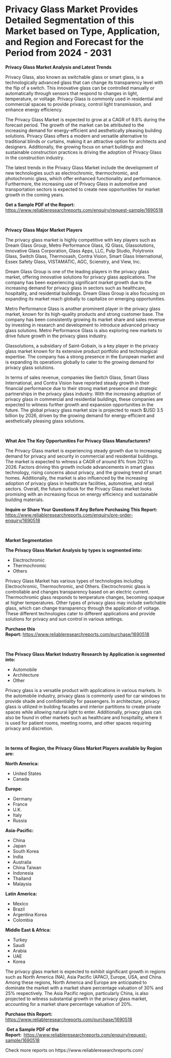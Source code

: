 <p><h1>Privacy Glass Market Provides Detailed Segmentation of this Market based on Type, Application, and Region and Forecast for the Period from 2024 - 2031</h1></p><p><strong>Privacy Glass Market Analysis and Latest Trends</strong></p>
<p><p>Privacy Glass, also known as switchable glass or smart glass, is a technologically advanced glass that can change its transparency level with the flip of a switch. This innovative glass can be controlled manually or automatically through sensors that respond to changes in light, temperature, or voltage. Privacy Glass is commonly used in residential and commercial spaces to provide privacy, control light transmission, and enhance energy efficiency.</p><p>The Privacy Glass Market is expected to grow at a CAGR of 9.8% during the forecast period. The growth of the market can be attributed to the increasing demand for energy-efficient and aesthetically pleasing building solutions. Privacy Glass offers a modern and versatile alternative to traditional blinds or curtains, making it an attractive option for architects and designers. Additionally, the growing focus on smart buildings and sustainable construction practices is driving the adoption of Privacy Glass in the construction industry.</p><p>The latest trends in the Privacy Glass Market include the development of new technologies such as electrochromic, thermochromic, and photochromic glass, which offer enhanced functionality and performance. Furthermore, the increasing use of Privacy Glass in automotive and transportation sectors is expected to create new opportunities for market growth in the coming years.</p></p>
<p><strong>Get a Sample PDF of the Report:&nbsp;</strong> <a href="https://www.reliableresearchreports.com/enquiry/request-sample/1690518">https://www.reliableresearchreports.com/enquiry/request-sample/1690518</a></p>
<p>&nbsp;</p>
<p><strong>Privacy Glass Major Market Players</strong></p>
<p><p>The privacy glass market is highly competitive with key players such as Dream Glass Group, Metro Performance Glass, IQ Glass, Glassolutions, Innovative Glass Corporation, Glass Apps, LLC, Pulp Studio, Polytronix Glass, Switch Glass, Thermosash, Contra Vision, Smart Glass International, Essex Safety Glass, VISTAMATIC, AGC, Scienstry, and View, Inc.</p><p>Dream Glass Group is one of the leading players in the privacy glass market, offering innovative solutions for privacy glass applications. The company has been experiencing significant market growth due to the increasing demand for privacy glass in sectors such as healthcare, hospitality, and residential buildings. Dream Glass Group is also focusing on expanding its market reach globally to capitalize on emerging opportunities.</p><p>Metro Performance Glass is another prominent player in the privacy glass market, known for its high-quality products and strong customer base. The company has been consistently growing its market share and sales revenue by investing in research and development to introduce advanced privacy glass solutions. Metro Performance Glass is also exploring new markets to drive future growth in the privacy glass industry.</p><p>Glassolutions, a subsidiary of Saint-Gobain, is a key player in the privacy glass market known for its extensive product portfolio and technological expertise. The company has a strong presence in the European market and is expanding its operations globally to cater to the growing demand for privacy glass solutions.</p><p>In terms of sales revenue, companies like Switch Glass, Smart Glass International, and Contra Vision have reported steady growth in their financial performance due to their strong market presence and strategic partnerships in the privacy glass industry. With the increasing adoption of privacy glass in commercial and residential buildings, these companies are expected to witness further growth and expansion opportunities in the future. The global privacy glass market size is projected to reach $USD 3.5 billion by 2026, driven by the growing demand for energy-efficient and aesthetically pleasing glass solutions.</p></p>
<p>&nbsp;</p>
<p><strong>What Are The Key Opportunities For Privacy Glass Manufacturers?</strong></p>
<p><p>The Privacy Glass market is experiencing steady growth due to increasing demand for privacy and security in commercial and residential buildings. The market is expected to witness a CAGR of around 8% from 2021 to 2026. Factors driving this growth include advancements in smart glass technology, rising concerns about privacy, and the growing trend of smart homes. Additionally, the market is also influenced by the increasing adoption of privacy glass in healthcare facilities, automotive, and retail sectors. Overall, the future outlook for the Privacy Glass market looks promising with an increasing focus on energy efficiency and sustainable building materials.</p></p>
<p><strong>Inquire or Share Your Questions If Any Before Purchasing This Report:</strong> <a href="https://www.reliableresearchreports.com/enquiry/pre-order-enquiry/1690518">https://www.reliableresearchreports.com/enquiry/pre-order-enquiry/1690518</a></p>
<p>&nbsp;</p>
<p><strong>Market Segmentation</strong></p>
<p><strong>The Privacy Glass Market Analysis by types is segmented into:</strong></p>
<p><ul><li>Electrochromic</li><li>Thermochromic</li><li>Others</li></ul></p>
<p><p>Privacy Glass Market has various types of technologies including Electrochromic, Thermochromic, and Others. Electrochromic glass is controllable and changes transparency based on an electric current. Thermochromic glass responds to temperature changes, becoming opaque at higher temperatures. Other types of privacy glass may include switchable glass, which can change transparency through the application of voltage. These different technologies cater to different applications and provide solutions for privacy and sun control in various settings.</p></p>
<p><strong>Purchase this Report:&nbsp;</strong><a href="https://www.reliableresearchreports.com/purchase/1690518">https://www.reliableresearchreports.com/purchase/1690518</a></p>
<p>&nbsp;</p>
<p><strong>The Privacy Glass Market Industry Research by Application is segmented into:</strong></p>
<p><ul><li>Automobile</li><li>Architecture</li><li>Other</li></ul></p>
<p><p>Privacy glass is a versatile product with applications in various markets. In the automobile industry, privacy glass is commonly used for car windows to provide shade and confidentiality for passengers. In architecture, privacy glass is utilized in building facades and interior partitions to create private spaces while allowing natural light to enter. Additionally, privacy glass can also be found in other markets such as healthcare and hospitality, where it is used for patient rooms, meeting rooms, and other spaces requiring privacy and discretion.</p></p>
<p>&nbsp;</p>
<p><strong>In terms of Region, the Privacy Glass Market Players available by Region are:</strong></p>
<p>
    <p> <strong> North America: </strong>
        <ul>
            <li>United States</li>
            <li>Canada</li>
        </ul>
        </p> 
    <p> <strong> Europe: </strong>
        <ul>
            <li>Germany</li>
            <li>France</li>
            <li>U.K.</li>
            <li>Italy</li>
            <li>Russia</li>
        </ul>
        </p> 
    <p> <strong> Asia-Pacific: </strong>
        <ul>
            <li>China</li>
            <li>Japan</li>
            <li>South Korea</li>
            <li>India</li>
            <li>Australia</li>
            <li>China Taiwan</li>
            <li>Indonesia</li>
            <li>Thailand</li>
            <li>Malaysia</li>
        </ul>
        </p> 
    <p> <strong> Latin America: </strong>
        <ul>
            <li>Mexico</li>
            <li>Brazil</li>
            <li>Argentina Korea</li>
            <li>Colombia</li>
        </ul>
        </p> 
    <p> <strong> Middle East & Africa: </strong>
        <ul>
            <li>Turkey</li>
            <li>Saudi</li>
            <li>Arabia</li>
            <li>UAE</li>
            <li>Korea</li>
        </ul>
    </p>
    </p>
<p><p>The privacy glass market is expected to exhibit significant growth in regions such as North America (NA), Asia Pacific (APAC), Europe, USA, and China. Among these regions, North America and Europe are anticipated to dominate the market with a market share percentage valuation of 30% and 25% respectively. The Asia Pacific region, particularly China, is also projected to witness substantial growth in the privacy glass market, accounting for a market share percentage valuation of 20%.</p></p>
<p><strong>Purchase this Report: </strong><a href="https://www.reliableresearchreports.com/purchase/1690518">https://www.reliableresearchreports.com/purchase/1690518</a></p>
<p>&nbsp;<strong>Get a Sample PDF of the Report:&nbsp;&nbsp;</strong><a href="https://www.reliableresearchreports.com/enquiry/request-sample/1690518">https://www.reliableresearchreports.com/enquiry/request-sample/1690518</a></p>
<p><strong></strong></p>
<p>Check more reports on https://www.reliableresearchreports.com/</p>